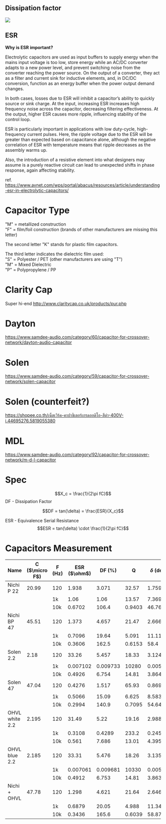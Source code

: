 
## Dissipation factor

<img style="background: white;" src="https://upload.wikimedia.org/wikipedia/commons/6/61/Loss_tangent_phasors_1.svg">

## ESR

**Why is ESR important?**

Electrolytic capacitors are used as input buffers to supply energy when the mains input voltage is too low, store energy while an AC/DC converter adapts to a new power level, and prevent switching noise from the converter reaching the power source. On the output of a converter, they act as a filter and current sink for inductive elements, and, in DC/DC conversion, function as an energy buffer when the power output demand changes.

In both cases, losses due to ESR will inhibit a capacitor’s ability to quickly source or sink charge. At the input, increasing ESR increases high frequency noise across the capacitor, decreasing filtering effectiveness. At the output, higher ESR causes more ripple, influencing stability of the control loop.

ESR is particularly important in applications with low duty-cycle, high-frequency current pulses. Here, the ripple voltage due to the ESR will be greater than expected based on capacitance alone, although the negative correlation of ESR with temperature means that ripple decreases as the assembly warms up.

Also, the introduction of a resistive element into what designers may assume is a purely reactive circuit can lead to unexpected shifts in phase response, again affecting stability.

ref. https://www.avnet.com/wps/portal/abacus/resources/article/understanding-esr-in-electrolytic-capacitors/


# Capacitor Type

"M" = metallized construction  
"F" = film/foil construction (brands of other manufacturers are missing this letter)  
  
The second letter "K" stands for plastic film capacitors.  
  
The third letter indicates the dielectric film used:  
"S" = Polyester / PET (other manufacturers are using "T")  
"M" = Mixed Dielectric  
"P" = Polypropylene / PP

# Clarity Cap
Super hi-end
http://www.claritycap.co.uk/products/pur.php

# Dayton
https://www.samdee-audio.com/category/60/capacitor-for-crossover-network/dayton-audio-capacitor
# Solen
https://www.samdee-audio.com/category/59/capacitor-for-crossover-network/solen-capacitor

# Solen (counterfeit?)
https://shopee.co.th/เน็ตเวิร์ค-คาปาซิเตอร์เกรดออดิโอ-สีดำ-400V-i.44695276.5819055380

# MDL 
https://www.samdee-audio.com/category/92/capacitor-for-crossover-network/m-d-l-capacitor


# Spec 



$$X_c = \frac{1}{2\pi fC}$$
DF - Dissipation Factor

$$DF = tan(\delta) = \frac{ESR}{X_c}$$

ESR - Equivalence Serial Resistance
$$ESR = tan(\delta) \cdot \frac{1}{2\pi fC}$$



# Capacitors Measurement


| Name           | C ($\micro F$) | F (Hz) | ESR ($\ohm$) | DF (%)   | Q      | $\delta$ ($\deg$) |
| -------------- | -------------- | ------ | ------------ | -------- | ------ | ----------------- |
| Nichi P 22     | 20.99          | 120    | 1.938        | 3.071    | 32.57  | 1.759             |
|                |                | 1k     | 1.06         | 1.06     | 13.57  | 7.369             |
|                |                | 10k    | 0.6702       | 106.4    | 0.9403 | 46.76             |
| Nichi BP 47    | 45.51          | 120    | 1.373        | 4.657    | 21.47  | 2.666             |
|                |                | 1k     | 0.7096       | 19.64    | 5.091  | 11.11             |
|                |                | 10k    | 0.3606       | 162.5    | 0.6153 | 58.4              |
| Solen 2.2      | 2.18           | 120    | 33.26        | 5.457    | 18.33  | 3.124             |
|                |                | 1k     | 0.007102     | 0.009733 | 10280  | 0.005576          |
|                |                | 10k    | 0.4926       | 6.754    | 14.81  | 3.864             |
| Solen 47       | 47.04          | 120    | 0.4276       | 1.517    | 65.93  | 0.869             |
|                |                | 1k     | 0.5066       | 15.09    | 6.625  | 8.583             |
|                |                | 10k    | 0.2994       | 140.9    | 0.7095 | 54.64             |
| OHVL white 2.2 | 2.195          | 120    | 31.49        | 5.22     | 19.16  | 2.988             |
|                |                | 1k     | 0.3108       | 0.4289   | 233.2  | 0.2457            |
|                |                | 10k    | 0.561        | 7.686    | 13.01  | 4.395             |
| OHVL blue 2.2  | 2.185          | 120    | 33.31        | 5.476    | 18.26  | 3.135             |
|                |                | 1k     | 0.007061     | 0.009681 | 10330  | 0.005547          |
|                |                | 10k    | 0.4912       | 6.753    | 14.81  | 3.863             |
| Nichi + OHVL   | 47.78          | 120    | 1.298        | 4.621    | 21.64  | 2.646             |
|                |                | 1k     | 0.6879       | 20.05    | 4.988  | 11.34             |
|                |                | 10k    | 0.3436       | 165.6    | 0.6039 | 58.87             |
